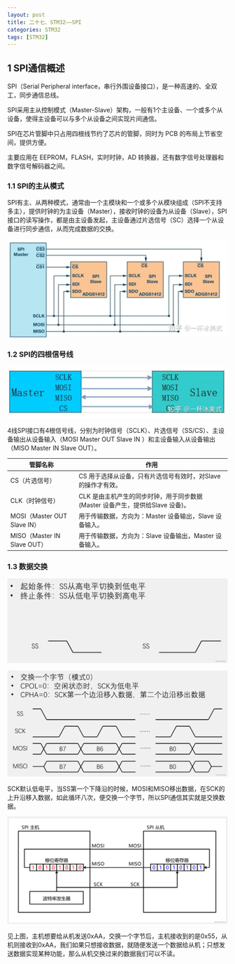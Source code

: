 ```yaml
---
layout: post
title: 二十七、STM32——SPI
categories: STM32
tags: [STM32]
---
```


## 1 SPI通信概述

SPI（Serial Peripheral interface，串行外围设备接口），是一种高速的、全双工，同步通信总线。

SPI采用主从控制模式（Master-Slave）架构，一般有1个主设备、一个或多个从设备，使得主设备可以与多个从设备之间实现片间通信。

SPI在芯片管脚中只占用四根线节约了芯片的管脚，同时为 PCB 的布局上节省空间，提供方便。

主要应用在 EEPROM，FLASH，实时时钟，AD 转换器，还有数字信号处理器和数字信号解码器之间。

### 1.1 SPI的主从模式

SPI有主、从两种模式，通常由一个主模块和一个或多个从模块组成（SPI不支持多主），提供时钟的为主设备（Master），接收时钟的设备为从设备（Slave），SPI接口的读写操作，都是由主设备发起，主设备通过片选信号（SC）选择一个从设备进行同步通信，从而完成数据的交换。

![alt text](/assets/ST/27_SPI/image/image.png)

### 1.2 SPI的四根信号线

![alt text](/assets/ST/27_SPI/image/image-1.png)

4线SPI接口有4根信号线，分别为时钟信号（SCLK）、片选信号（SS/CS）、主设备输出从设备输入（MOSI Master OUT Slave IN ）和主设备输入从设备输出（MISO Master IN Slave OUT）。

| 管脚名称                      | 作用                                               |
| ------------------------- | ------------------------------------------------ |
| CS（片选信号）                  | CS 用于选择从设备，只有片选信号有效时，对Slave的操作才有效。               |
| CLK（时钟信号）                 | CLK 是由主机产生的同步时钟，用于同步数据(Master 设备产生，提供给Slave 设备)。 |
| MOSI（Master OUT Slave IN） | 用于传输数据，方向为：Master 设备输出，Slave 设备输入。               |
| MISO（Master IN Slave OUT） | 用于传输数据，方向为：Slave 设备输出，Master 设备输入。               |

### 1.3 数据交换

![alt text](/assets/ST/27_SPI/image/image-2.png)

![alt text](/assets/ST/27_SPI/image/image-3.png)

SCK默认低电平，当SS第一个下降沿的时候，MOSI和MISO移出数据，在SCK的上升沿移入数据，如此循环八次，便交换一个字节，所以SPI通信其实就是交换数据。

![alt text](/assets/ST/27_SPI/image/image-4.png)

见上图，主机想要给从机发送0xAA，交换一个字节后，主机接收到的是0x55，从机则接收到0xAA，我们如果只想接收数据，就随便发送一个数据给从机；只想发送数据实现某种功能，那么从机交换过来的数据我们可以不读。

